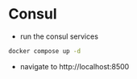 # Consul

- run the consul services

```bash
docker compose up -d
```

- navigate to http://localhost:8500
